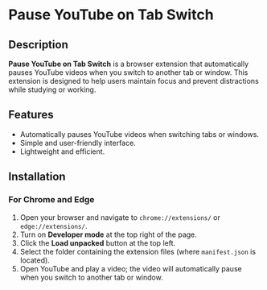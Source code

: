 # Pause YouTube on Tab Switch

## Description
**Pause YouTube on Tab Switch** is a browser extension that automatically pauses YouTube videos when you switch to another tab or window. This extension is designed to help users maintain focus and prevent distractions while studying or working.

## Features
- Automatically pauses YouTube videos when switching tabs or windows.
- Simple and user-friendly interface.
- Lightweight and efficient.

## Installation

### For Chrome and Edge
1. Open your browser and navigate to `chrome://extensions/` or `edge://extensions/`.
2. Turn on **Developer mode** at the top right of the page.
3. Click the **Load unpacked** button at the top left.
4. Select the folder containing the extension files (where `manifest.json` is located).
5. Open YouTube and play a video; the video will automatically pause when you switch to another tab or window.

